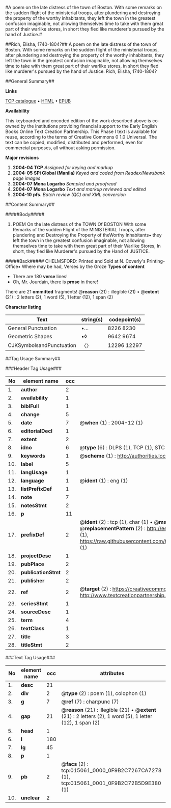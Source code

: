 #A poem on the late distress of the town of Boston. With some remarks on the sudden flight of the ministerial troops, after plundering and destroying the property of the worthy inhabitants, they left the town in the greatest confusion imaginable, not allowing themselves time to take with them great part of their warlike stores, in short they fled like murderer's pursued by the hand of Justice.#

##Rich, Elisha, 1740-1804?##
A poem on the late distress of the town of Boston. With some remarks on the sudden flight of the ministerial troops, after plundering and destroying the property of the worthy inhabitants, they left the town in the greatest confusion imaginable, not allowing themselves time to take with them great part of their warlike stores, in short they fled like murderer's pursued by the hand of Justice.
Rich, Elisha, 1740-1804?

##General Summary##

**Links**

[TCP catalogue](http://www.ota.ox.ac.uk/tcp/)  • 
[HTML](http://tei.it.ox.ac.uk/tcp/Texts-HTML/free/N11/N11929.html)  • 
[EPUB](http://tei.it.ox.ac.uk/tcp/Texts-EPUB/free/N11/N11929.epub)

**Availability**

This keyboarded and encoded edition of the
	       work described above is co-owned by the institutions
	       providing financial support to the Early English Books
	       Online Text Creation Partnership. This Phase I text is
	       available for reuse, according to the terms of Creative
	       Commons 0 1.0 Universal. The text can be copied,
	       modified, distributed and performed, even for
	       commercial purposes, all without asking permission.

**Major revisions**

1. __2004-04__ __TCP__ *Assigned for keying and markup*
1. __2004-05__ __SPi Global (Manila)__ *Keyed and coded from Readex/Newsbank page images*
1. __2004-07__ __Mona Logarbo__ *Sampled and proofread*
1. __2004-07__ __Mona Logarbo__ *Text and markup reviewed and edited*
1. __2004-10__ __pfs.__ *Batch review (QC) and XML conversion*

##Content Summary##

#####Body#####

1. POEM On the late distress of the TOWN Of BOSTON With some Remarks of the sudden Flight of the MINISTERIAL Troops, after plundering and Destroying the Property of theWorthy Inhabitants▪ they left the town in the greatest confusion imaginable, not allowing themselves time to take with them great part of their Warlike Stores, In short, they fled like Murderer's pursued by the Hand of JUSTICE.

#####Back#####
CHELMSFORD: Printed and Sold at N. Coverly's Printing-Office▪ Where may be had, Verses by the Groze 
**Types of content**

  * There are 180 **verse** lines!
  * Oh, Mr. Jourdain, there is **prose** in there!

There are 21 **ommitted** fragments! 
 @__reason__ (21) : illegible (21)  •  @__extent__ (21) : 2 letters (2), 1 word (5), 1 letter (12), 1 span (2)

**Character listing**


|Text|string(s)|codepoint(s)|
|---|---|---|
|General Punctuation|•…|8226 8230|
|Geometric Shapes|▪◊|9642 9674|
|CJKSymbolsandPunctuation|〈〉|12296 12297|

##Tag Usage Summary##

###Header Tag Usage###

|No|element name|occ|attributes|
|---|---|---|---|
|1.|__author__|2||
|2.|__availability__|1||
|3.|__biblFull__|1||
|4.|__change__|5||
|5.|__date__|7| @__when__ (1) : 2004-12 (1)|
|6.|__editorialDecl__|1||
|7.|__extent__|2||
|8.|__idno__|6| @__type__ (6) : DLPS (1), TCP (1), STC (1), NOTIS (1), IMAGE-SET (1), EVANS-CITATION (1)|
|9.|__keywords__|1| @__scheme__ (1) : http://authorities.loc.gov/ (1)|
|10.|__label__|5||
|11.|__langUsage__|1||
|12.|__language__|1| @__ident__ (1) : eng (1)|
|13.|__listPrefixDef__|1||
|14.|__note__|7||
|15.|__notesStmt__|2||
|16.|__p__|11||
|17.|__prefixDef__|2| @__ident__ (2) : tcp (1), char (1)  •  @__matchPattern__ (2) : ([0-9\-]+):([0-9IVX]+) (1), (.+) (1)  •  @__replacementPattern__ (2) : http://eebo.chadwyck.com/downloadtiff?vid=$1&page=$2 (1), https://raw.githubusercontent.com/textcreationpartnership/Texts/master/tcpchars.xml#$1 (1)|
|18.|__projectDesc__|1||
|19.|__pubPlace__|2||
|20.|__publicationStmt__|2||
|21.|__publisher__|2||
|22.|__ref__|2| @__target__ (2) : https://creativecommons.org/publicdomain/zero/1.0/ (1), http://www.textcreationpartnership.org/docs/. (1)|
|23.|__seriesStmt__|1||
|24.|__sourceDesc__|1||
|25.|__term__|4||
|26.|__textClass__|1||
|27.|__title__|3||
|28.|__titleStmt__|2||


###Text Tag Usage###

|No|element name|occ|attributes|
|---|---|---|---|
|1.|__desc__|21||
|2.|__div__|2| @__type__ (2) : poem (1), colophon (1)|
|3.|__g__|7| @__ref__ (7) : char:punc (7)|
|4.|__gap__|21| @__reason__ (21) : illegible (21)  •  @__extent__ (21) : 2 letters (2), 1 word (5), 1 letter (12), 1 span (2)|
|5.|__head__|1||
|6.|__l__|180||
|7.|__lg__|45||
|8.|__p__|1||
|9.|__pb__|2| @__facs__ (2) : tcp:015061_0000_0F9B2C7267CA7278 (1), tcp:015061_0001_0F9B2C72B5D9E380 (1)|
|10.|__unclear__|2||
